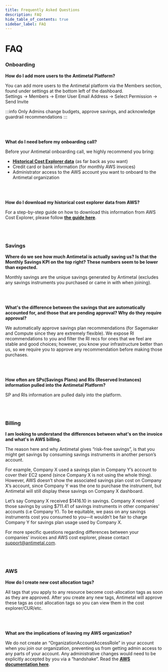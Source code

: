 ```yaml
---
title: Frequently Asked Questions
description: FAQ
hide_table_of_contents: true
sidebar_label: FAQ
---
```


# FAQ

### Onboarding

**How do I add more users to the Antimetal Platform?**

You can add more users to the Antimetal platform via the Members section, found under settings at the bottom left of the dashboard.  
Settings -> Members -> Enter User Email Address -> Select Permission -> Send Invite

:::info
Only Admins change budgets, approve savings, and acknowledge guardrail recommendations
:::

<br></br>

**What do I need before my onboarding call?**

Before your Antimetal onboarding call, we highly recommend you bring:

- [**Historical Cost Explorer data**](/onboarding/csv) (as far back as you want)
- Credit card or bank information (for monthly AWS invoices)
- Administrator access to the AWS account you want to onboard to the Antimetal organization

<br></br>

**How do I download my historical cost explorer data from AWS?**

For a step-by-step guide on how to download this information from AWS Cost Explorer, please follow [<u>**the guide here**</u>](/onboarding/csv.md).

<br></br>

### Savings

**Where do we see how much Antimetal is actually saving us? Is that the Monthly Savings KPI on the top right? These numbers seem to be lower than expected.**

Monthly savings are the unique savings generated by Antimetal (excludes any savings instruments you purchased or came in with when joining).

<br></br>

**What's the difference between the savings that are automatically accounted for, and those that are pending approval? Why do they require approval?**

We automatically approve savings plan recommendations (for Sagemaker and Compute since they are extremely flexible). We expose RI recommendations to you and filter the RI recs for ones that we feel are stable and good choices; however, you know your infrastructure better than us, so we require you to approve any recommendation before making those purchases.

<br></br>

**How often are SPs(Savings Plans) and RIs (Reserved Instances) information pulled into the Antimetal Platform?**

SP and RIs information are pulled daily into the platform.

<br></br>

### Billing

**I am looking to understand the differences between what's on the invoice and what's in AWS billing.**

The reason here and why Antimetal gives “risk-free savings”, is that you might get savings by consuming savings instruments in another person’s account.

For example, Company X used a savings plan in Company Y’s account to cover their EC2 spend (since Company X is not using the whole thing). However, AWS doesn’t show the associated savings plan cost on Company X’s account, since Company Y was the one to purchase the instrument, but Antimetal will still display these savings on Company X dashboard.

Let’s say Company X received $1416.10 in savings. Company X received those savings by using $711.41 of savings instruments in other companies' accounts (i.e Company Y). To be equitable, we pass on any savings instruments cost you consumed to you—it wouldn’t be fair to charge Company Y for savings plan usage used by Company X.

For more specific questions regarding differences between your companies’ invoices and AWS cost explorer, please contact support@antimetal.com.

<br></br>

### AWS

**How do I create new cost allocation tags?**

All tags that you apply to any resource become cost-allocation tags as soon as they are approved. After you create any new tags, Antimetal will approve these tags as cost allocation tags so you can view them in the cost explorer/CUR/etc.

<br></br>

**What are the implications of leaving my AWS organization?**

We do not create an “OrganizationAccountAccessRole” in your account when you join our organization, preventing us from getting admin access to any parts of your account. Any administrative changes would need to be explicitly accepted by you via a “handshake”. Read the [<u>**AWS documentation here**</u>](https://docs.aws.amazon.com/organizations/latest/userguide/orgs_manage_accounts_invites.html#:~:text=However%2C%20unlike%20created%20accounts%2C%20the%20OrganizationAccountAccessRole%20IAM%20role%20is%20not%20automatically%20created%20in%20the%20member%20account%20with%20permissions%20for%20the%20management%20account%20to%20assume.).
